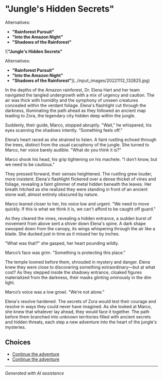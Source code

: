 # **"Jungle's Hidden Secrets"**

Alternatives:

- **"Rainforest Pursuit"**
- **"Into the Amazon Night"**
- **"Shadows of the Rainforest"**

![**"Jungle's Hidden Secrets"**

Alternatives:

- **"Rainforest Pursuit"**
- **"Into the Amazon Night"**
- **"Shadows of the Rainforest"**](../input_images/20221112_132825.jpg)

In the depths of the Amazon rainforest, Dr. Elena Hart and her team navigated the tangled undergrowth with a mix of urgency and caution. The air was thick with humidity and the symphony of unseen creatures concealed within the verdant foliage. Elena's flashlight cut through the darkness, illuminating the path ahead as they followed an ancient map leading to Zora, the legendary city hidden deep within the jungle.

Suddenly, their guide, Marco, stopped abruptly. "Wait," he whispered, his eyes scanning the shadows intently. “Something feels off.”

Elena’s heart raced as she strained to listen. A faint rustling echoed through the trees, distinct from the usual cacophony of the jungle. She turned to Marco, her voice barely audible. "What do you think it is?"

Marco shook his head, his grip tightening on his machete. "I don't know, but we need to be cautious."

They pressed forward, their senses heightened. The rustling grew louder, more insistent. Elena's flashlight flickered over a dense thicket of vines and foliage, revealing a faint glimmer of metal hidden beneath the leaves. Her breath hitched as she realized they were standing in front of an ancient stone wall, almost entirely obscured by nature.

Marco leaned closer to her, his voice low and urgent. "We need to move quickly. If this is what we think it is, we can't afford to be caught off guard."

As they cleared the vines, revealing a hidden entrance, a sudden burst of movement from above sent a shiver down Elena's spine. A dark shape swooped down from the canopy, its wings whispering through the air like a blade. She ducked just in time as it missed her by inches.

"What was that?" she gasped, her heart pounding wildly.

Marco’s face was grim. "Something is protecting this place."

The temple loomed before them, shrouded in mystery and danger. Elena knew they were close to discovering something extraordinary—but at what cost? As they stepped inside the shadowy entrance, cloaked figures materialized from the darkness, their masks glinting ominously in the dim light.

Marco’s voice was a low growl. "We’re not alone."

Elena's resolve hardened. The secrets of Zora would test their courage and resolve in ways they could never have imagined. As she looked at Marco, she knew that whatever lay ahead, they would face it together. The path before them branched into unknown territories filled with ancient secrets and hidden threats, each step a new adventure into the heart of the jungle's mysteries.


## Choices

* [Continue the adventure](./38524618_2014124792015280_5352241592616878080_n.md)
* [Continue the adventure](./20221113_153653.md)


---
*Generated with AI assistance*
